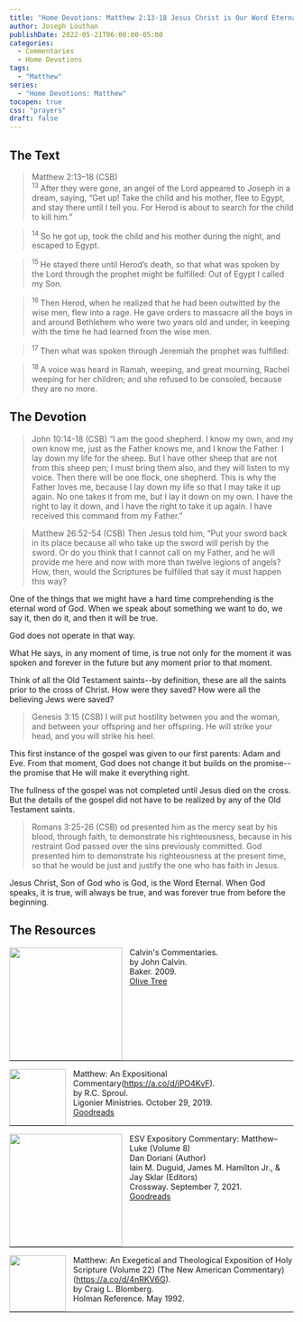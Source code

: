 ```yaml
---
title: "Home Devotions: Matthew 2:13-18 Jesus Christ is Our Word Eternal"
author: Joseph Louthan
publishDate: 2022-05-21T06:00:00-05:00
categories:
  - Commentaries
  - Home Devotions
tags:
  - "Matthew"
series:
  - "Home Devotions: Matthew"
tocopen: true
css: "prayers"
draft: false
---
```

## The Text

>Matthew 2:13–18 (CSB)  
><sup> 13 </sup> After they were gone, an angel of the Lord appeared to Joseph in a dream, saying, “Get up! Take the child and his mother, flee to Egypt, and stay there until I tell you. For Herod is about to search for the child to kill him.” 

><sup> 14 </sup> So he got up, took the child and his mother during the night, and escaped to Egypt. 

><sup> 15 </sup> He stayed there until Herod’s death, so that what was spoken by the Lord through the prophet might be fulfilled: Out of Egypt I called my Son. 

><sup> 16 </sup> Then Herod, when he realized that he had been outwitted by the wise men, flew into a rage. He gave orders to massacre all the boys in and around Bethlehem who were two years old and under, in keeping with the time he had learned from the wise men. 

><sup> 17 </sup> Then what was spoken through Jeremiah the prophet was fulfilled: 

><sup> 18 </sup> A voice was heard in Ramah, weeping, and great mourning, Rachel weeping for her children; and she refused to be consoled, because they are no more.

## The Devotion

>John 10:14-18 (CSB) “I am the good shepherd. I know my own, and my own know me, just as the Father knows me, and I know the Father. I lay down my life for the sheep. But I have other sheep that are not from this sheep pen; I must bring them also, and they will listen to my voice. Then there will be one flock, one shepherd. This is why the Father loves me, because I lay down my life so that I may take it up again. No one takes it from me, but I lay it down on my own. I have the right to lay it down, and I have the right to take it up again. I have received this command from my Father.”

>Matthew 26:52-54 (CSB) Then Jesus told him, “Put your sword back in its place because all who take up the sword will perish by the sword. Or do you think that I cannot call on my Father, and he will provide me here and now with more than twelve legions of angels? How, then, would the Scriptures be fulfilled that say it must happen this way?

One of the things that we might have a hard time comprehending is the eternal word of God. When we speak about something we want to do, we say it, then do it, and then it will be true.

God does not operate in that way.

What He says, in any moment of time, is true not only for the moment it was spoken and forever in the future but any moment prior to that moment.

Think of all the Old Testament saints--by definition, these are all the saints prior to the cross of Christ. How were they saved? How were all the believing Jews were saved?

>Genesis 3:15 (CSB) I will put hostility between you and the woman,
and between your offspring and her offspring.
He will strike your head,
and you will strike his heel.

This first instance of the gospel was given to our first parents: Adam and Eve. From that moment, God does not change it but builds on the promise--the promise that He will make it everything right.

The fullness of the gospel was not completed until Jesus died on the cross. But the details of the gospel did not have to be realized by any of the Old Testament saints.

>Romans 3:25-26 (CSB) od presented him as the mercy seat by his blood, through faith, to demonstrate his righteousness, because in his restraint God passed over the sins previously committed. God presented him to demonstrate his righteousness at the present time, so that he would be just and justify the one who has faith in Jesus.

Jesus Christ, Son of God who is God, is the Word Eternal. When God speaks, it is true, will always be true, and was forever true from before the beginning.

## The Resources

<p style="clear:both;">

<img src="/images/resources/commentary-calvin-set.png" align="left" width="200" style="padding-right: 10px" />Calvin's Commentaries.  
by John Calvin.  
Baker. 2009.  
[Olive Tree](https://www.olivetree.com/store/product.php?productid=17517)

<p style="clear:both;">

---

<img src="/images/resources/commentary-matthew-sproul.jpg" align="left" width="100" style="padding-right: 10px" />Matthew: An Expositional Commentary(https://a.co/d/iPO4KvF).  
by R.C. Sproul.  
Ligonier Ministries. October 29, 2019.  
[Goodreads](https://www.goodreads.com/book/show/14453116-matthew?ac=1&from_search=true&qid=1gLpP1i9jq&rank=1)

<p style="clear:both;">

---

<img src="/images/resources/commentary-esv-expository-set.jpg" align="left" width="200" style="padding-right: 10px" />ESV Expository Commentary: Matthew–Luke (Volume 8)  
Dan Doriani (Author)  
Iain M. Duguid, James M. Hamilton Jr., & Jay Sklar (Editors)  
Crossway. September 7, 2021.  
[Goodreads](https://www.goodreads.com/book/show/50611048-esv-expository-commentary-volume-8?ac=1&from_search=true&qid=KXgplk0Joa&rank=1)

<p style="clear:both;">

---

<img src="/images/resources/commentary-matthew-nac-blomberg.jpg" align="left" width="100" style="padding-right: 10px" />Matthew: An Exegetical and Theological Exposition of Holy Scripture (Volume 22) (The New American Commentary)(https://a.co/d/4nRKV6G).  
by Craig L. Blomberg.  
Holman Reference. May 1992.

<p style="clear:both;">

---
